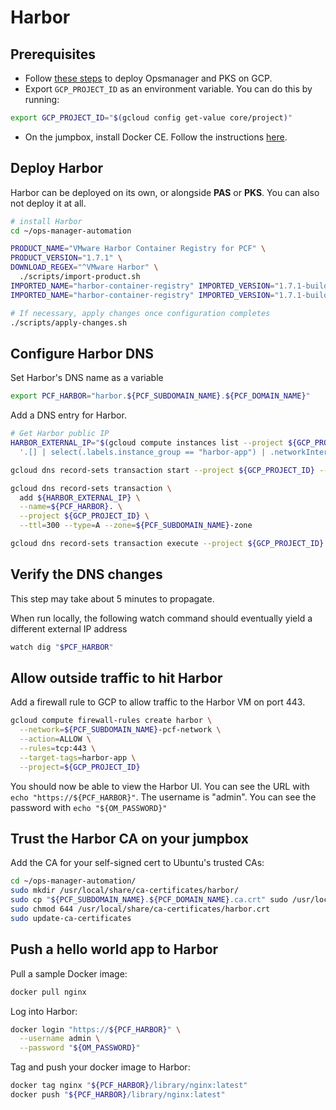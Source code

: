 # Harbor

## Prerequisites

- Follow [these steps](https://github.com/amcginlay/ops-manager-automation) to deploy Opsmanager and PKS on GCP.
- Export `GCP_PROJECT_ID` as an environment variable. You can do this by running:

```bash
export GCP_PROJECT_ID="$(gcloud config get-value core/project)"
```

- On the jumpbox, install Docker CE. Follow the instructions [here](https://docs.docker.com/install/linux/docker-ce/ubuntu/#install-using-the-repository).

## Deploy Harbor

Harbor can be deployed on its own, or alongside __PAS__ or __PKS__. You can also not deploy it at all.

```bash
# install Harbor
cd ~/ops-manager-automation

PRODUCT_NAME="VMware Harbor Container Registry for PCF" \
PRODUCT_VERSION="1.7.1" \
DOWNLOAD_REGEX="^VMware Harbor" \
  ./scripts/import-product.sh
IMPORTED_NAME="harbor-container-registry" IMPORTED_VERSION="1.7.1-build.3" ./scripts/stage-product.sh
IMPORTED_NAME="harbor-container-registry" IMPORTED_VERSION="1.7.1-build.3" ./scripts/configure-product.sh

# If necessary, apply changes once configuration completes
./scripts/apply-changes.sh
```

## Configure Harbor DNS

Set Harbor's DNS name as a variable

```bash
export PCF_HARBOR="harbor.${PCF_SUBDOMAIN_NAME}.${PCF_DOMAIN_NAME}"
```

Add a DNS entry for Harbor.

```bash
# Get Harbor public IP
HARBOR_EXTERNAL_IP="$(gcloud compute instances list --project ${GCP_PROJECT_ID} --format json | jq -r \
  '.[] | select(.labels.instance_group == "harbor-app") | .networkInterfaces[].accessConfigs[].natIP')"

gcloud dns record-sets transaction start --project ${GCP_PROJECT_ID} --zone=${PCF_SUBDOMAIN_NAME}-zone

gcloud dns record-sets transaction \
  add ${HARBOR_EXTERNAL_IP} \
  --name=${PCF_HARBOR}. \
  --project ${GCP_PROJECT_ID} \
  --ttl=300 --type=A --zone=${PCF_SUBDOMAIN_NAME}-zone

gcloud dns record-sets transaction execute --project ${GCP_PROJECT_ID} --zone=${PCF_SUBDOMAIN_NAME}-zone
```

## Verify the DNS changes

This step may take about 5 minutes to propagate.

When run locally, the following watch command should eventually yield a different external IP address

```bash
watch dig "$PCF_HARBOR"
```

## Allow outside traffic to hit Harbor

Add a firewall rule to GCP to allow traffic to the Harbor VM on port 443.

```bash
gcloud compute firewall-rules create harbor \
  --network=${PCF_SUBDOMAIN_NAME}-pcf-network \
  --action=ALLOW \
  --rules=tcp:443 \
  --target-tags=harbor-app \
  --project=${GCP_PROJECT_ID}
```

You should now be able to view the Harbor UI. You can see the URL with `echo "https://${PCF_HARBOR}"`. The username is "admin". You can see the password with `echo "${OM_PASSWORD}"`

## Trust the Harbor CA on your jumpbox

Add the CA for your self-signed cert to Ubuntu's trusted CAs:

```bash
cd ~/ops-manager-automation/
sudo mkdir /usr/local/share/ca-certificates/harbor/
sudo cp "${PCF_SUBDOMAIN_NAME}.${PCF_DOMAIN_NAME}.ca.crt" sudo /usr/local/share/ca-certificates/harbor.crt
sudo chmod 644 /usr/local/share/ca-certificates/harbor.crt
sudo update-ca-certificates
```

## Push a hello world app to Harbor

Pull a sample Docker image:

```bash
docker pull nginx
```

Log into Harbor:

```bash
docker login "https://${PCF_HARBOR}" \
  --username admin \
  --password "${OM_PASSWORD}"
```

Tag and push your docker image to Harbor:

```bash
docker tag nginx "${PCF_HARBOR}/library/nginx:latest"
docker push "${PCF_HARBOR}/library/nginx:latest"
```
